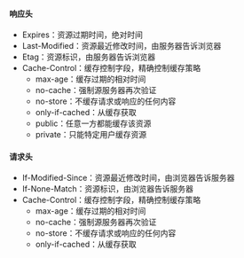 #### 响应头
- Expires：资源过期时间，绝对时间
- Last-Modified：资源最近修改时间，由服务器告诉浏览器
- Etag：资源标识，由服务器告诉浏览器
- Cache-Control：缓存控制字段，精确控制缓存策略
  - max-age：缓存过期的相对时间 
  - no-cache：强制源服务器再次验证
  - no-store：不缓存请求或响应的任何内容
  - only-if-cached：从缓存获取
  - public：任意一方都能缓存该资源
  - private：只能特定用户缓存资源

#### 请求头
- If-Modified-Since：资源最近修改时间，由浏览器告诉服务器
- If-None-Match：资源标识，由浏览器告诉服务器
- Cache-Control：缓存控制字段，精确控制缓存策略
  - max-age：缓存过期的相对时间 
  - no-cache：强制源服务器再次验证
  - no-store：不缓存请求或响应的任何内容
  - only-if-cached：从缓存获取